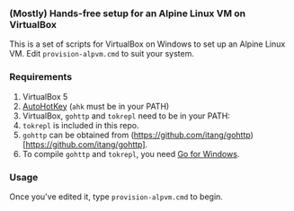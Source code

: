 ### (Mostly) Hands-free setup for an Alpine Linux VM on VirtualBox

This is a set of scripts for VirtualBox on Windows to set up
an Alpine Linux VM. Edit `provision-alpvm.cmd` to suit your system.

### Requirements

1. VirtualBox 5
2. [AutoHotKey](https://autohotkey.com/) (`ahk` must be in your PATH)
3. VirtualBox, `gohttp` and `tokrepl` need to be in your PATH:
  1. `tokrepl` is included in this repo.
  2. `gohttp` can be obtained from (https://github.com/itang/gohttp)[https://github.com/itang/gohttp].
  3.  To compile `gohttp` and `tokrepl`, you need [Go for Windows](https://golang.org/dl/).

### Usage

Once you've edited it, type `provision-alpvm.cmd` to begin.
